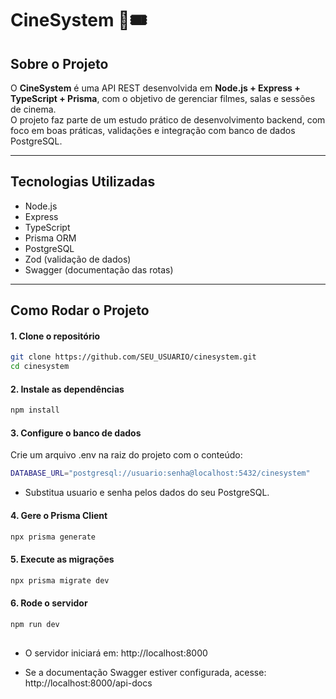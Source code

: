 # CineSystem 🎥🎟️

## Sobre o Projeto  
O **CineSystem** é uma API REST desenvolvida em **Node.js + Express + TypeScript + Prisma**, com o objetivo de gerenciar filmes, salas e sessões de cinema.  
O projeto faz parte de um estudo prático de desenvolvimento backend, com foco em boas práticas, validações e integração com banco de dados PostgreSQL.

---

## Tecnologias Utilizadas  
- Node.js  
- Express  
- TypeScript  
- Prisma ORM  
- PostgreSQL  
- Zod (validação de dados)  
- Swagger (documentação das rotas)  

---

## Como Rodar o Projeto  

#### 1️. Clone o repositório
```bash
git clone https://github.com/SEU_USUARIO/cinesystem.git
cd cinesystem
```

#### 2️. Instale as dependências
```bash
npm install
```

#### 3. Configure o banco de dados
Crie um arquivo .env na raiz do projeto com o conteúdo:
```bash
DATABASE_URL="postgresql://usuario:senha@localhost:5432/cinesystem"
```
- Substitua usuario e senha pelos dados do seu PostgreSQL.

#### 4. Gere o Prisma Client
```bash
npx prisma generate
```

#### 5. Execute as migrações
```bash
npx prisma migrate dev
```

#### 6. Rode o servidor
```bash
npm run dev
```

##

- O servidor iniciará em:
http://localhost:8000

- Se a documentação Swagger estiver configurada, acesse:
http://localhost:8000/api-docs
